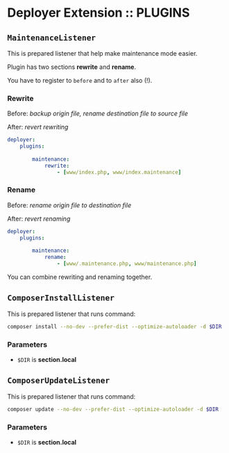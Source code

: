 # Deployer Extension :: PLUGINS

## `MaintenanceListener`

This is prepared listener that help make maintenance mode easier.

Plugin has two sections **rewrite** and **rename**. 

You have to register to `before` and to `after` also (!).

### Rewrite

Before: *backup origin file, rename destination file to source file*

After: *revert rewriting*

```yaml
deployer:
    plugins:
    
        maintenance:
            rewrite:
                - [www/index.php, www/index.maintenance]
```

### Rename

Before: *rename origin file to destination file*

After: *revert renaming*

```yaml
deployer:
    plugins:
    
        maintenance:
            rename:
                - [www/.maintenance.php, www/maintenance.php]
```

You can combine rewriting and renaming together. 

## `ComposerInstallListener`

This is prepared listener that runs command:

```sh
composer install --no-dev --prefer-dist --optimize-autoloader -d $DIR
```

### Parameters

- `$DIR` is **section.local**

## `ComposerUpdateListener`

This is prepared listener that runs command:

```sh
composer update --no-dev --prefer-dist --optimize-autoloader -d $DIR
```

### Parameters

- `$DIR` is **section.local**